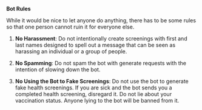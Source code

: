 __**Bot Rules**__

While it would be nice to let anyone do anything, there has to be some rules so that one person cannot ruin it for everyone else.

1. **No Harassment**: Do not intentionally create screenings with first and last names designed to spell out a message that can be seen as  harassing an individual or a group of people.

2. **No Spamming**: Do not spam the bot with generate requests with the intention of slowing down the bot.

3. **No Using the Bot to Fake Screenings**: Do not use the bot to generate fake health screenings. If you are sick and the bot sends you a completed health screening, disregard it. Do not lie about your vaccination status. Anyone lying to the bot will be banned from it.
